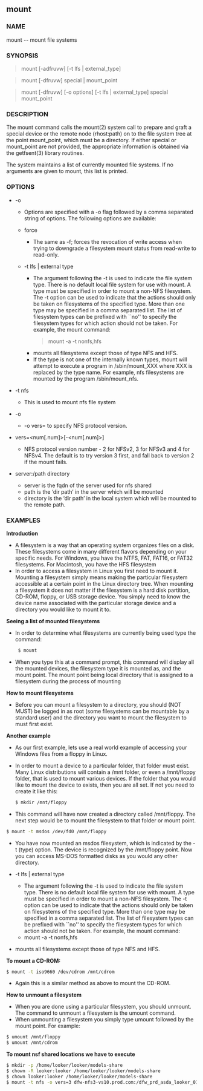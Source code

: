 ## mount

### NAME

mount -- mount file systems

### SYNOPSIS

> mount [-adfruvw] [-t lfs | external_type]

> mount [-dfruvw] special | mount_point

> mount [-dfruvw] [-o options] [-t lfs | external_type] special mount_point

### DESCRIPTION

The mount command calls the mount(2) system call to prepare and graft a special device or the remote node (rhost:path) on to the file system tree at the point mount_point, which must be a directory.  If either special or mount_point are not provided, the appropriate information is obtained via the getfsent(3) library routines.

The system maintains a list of currently mounted file systems.  If no arguments are given to mount, this list is printed.

### OPTIONS

* -o      
  * Options are specified with a -o flag followed by a comma separated string of options.  The following options are available:
  * force   
    * The same as -f; forces the revocation of write access when trying to downgrade a filesystem mount status from read-write to read-only.

  * -t lfs | external type
    * The argument following the -t is used to indicate the file system type.  There is no default local file system for use with mount. A type must be specified in order to mount a non-NFS filesystem.  The -t option can be used to indicate that the actions should only be taken on filesystems of the specified type. More than one type may be specified in a comma separated list.  The list of filesystem types can be prefixed with ``no'' to specify the filesystem types for which action should not be taken. For example, the mount command:
      > mount -a -t nonfs,hfs
    * mounts all filesystems except those of type NFS and HFS.
    * If the type is not one of the internally known types, mount will attempt to execute a program in /sbin/mount_XXX where XXX is replaced by the type name.  For example, nfs filesystems are mounted by the program /sbin/mount_nfs.

* -t nfs
  * This is used to mount nfs file system

* -o
  * -o vers=<num> to specify NFS protocol version.

* vers=<num[.num]>[-<num[.num]>]
  * NFS protocol version number - 2 for NFSv2, 3 for NFSv3 and 4 for NFSv4.  The default is to try version 3 first, and fall back to version 2 if the mount fails.

* server:/path directory
  * server is the fqdn of the server used for nfs shared
  * path is the ‘dir path’ in the server which will be mounted
  * directory is the ‘dir path’ in the local system which will be mounted to the remote path. 


### EXAMPLES

**Introduction**

  * A filesystem is a way that an operating system organizes files on a disk. These filesystems come in many different flavors depending on your specific needs. For Windows, you have the NTFS, FAT, FAT16, or FAT32 filesystems. For Macintosh, you have the HFS filesystem
  * In order to access a filesystem in Linux you first need to mount it. Mounting a filesystem simply means making the particular filesystem accessible at a certain point in the Linux directory tree. When mounting a filesystem it does not matter if the filesystem is a hard disk partition, CD-ROM, floppy, or USB storage device. You simply need to know the device name associated with the particular storage device and a directory you would like to mount it to.

**Seeing a list of mounted filesystems**

  * In order to determine what filesystems are currently being used type the command:
    ```bash
     $ mount
    ``` 
  * When you type this at a command prompt, this command will display all the mounted devices, the filesystem type it is mounted as, and the mount point. The mount point being local directory that is assigned to a filesystem during the process of mounting

**How to mount filesystems**

  * Before you can mount a filesystem to a directory, you should (NOT MUST)  be logged in as root (some filesystems can be mountable by a standard user) and the directory you want to mount the filesystem to must first exist.

**Another example**

  * As our first example, lets use a real world example of accessing your Windows files from a floppy in Linux.
  * In order to mount a device to a particular folder, that folder must exist. Many Linux distributions will contain a /mnt folder, or even a /mnt/floppy folder, that is used to mount various devices. If the folder that you would like to mount the device to exists, then you are all set. If not you need to create it like this:
    ```bash
    $ mkdir /mnt/floppy
    ```


  * This command will have now created a directory called /mnt/floppy. The next step would be to mount the filesystem to that folder or mount point.

```bash
$ mount -t msdos /dev/fd0 /mnt/floppy
```

  * You have now mounted an msdos filesystem, which is indicated by the -t (type) option. The device is recognized by the /mnt/floppy point. Now you can access MS-DOS formatted disks as you would any other directory.

  * -t lfs | external type
    * The argument following the -t is used to indicate the file system type.  There is no default local file system for use with mount. A type must be specified in order to mount a non-NFS filesystem.  The -t option can be used to indicate that the actions should only be taken on filesystems of the specified type. More than one type may be specified in a comma separated list.  The list of filesystem types can be prefixed with ``no'' to specify the filesystem types for which action should not be taken. For example, the mount command:
    * mount -a -t nonfs,hfs
  * mounts all filesystems except those of type NFS and HFS.
  
**To mount a CD-ROM:**

```bash
$ mount -t iso9660 /dev/cdrom /mnt/cdrom
```

  * Again this is a similar method as above to mount the CD-ROM.

**How to unmount a filesystem**

  * When you are done using a particular filesystem, you should unmount. The command to unmount a filesystem is the umount command.
  * When unmounting a filesystem you simply type umount followed by the mount point. For example:

```bash
$ umount /mnt/floppy
$ umount /mnt/cdrom
```

**To mount nsf shared locations we have to execute**

```bash
$ mkdir -p /home/looker/looker/models-share
$ chown -R looker:looker /home/looker/looker/models-share
$ chown looker:looker /home/looker/looker/models-share
$ mount -t nfs -o vers=3 dfw-nfs3-vs10.prod.com:/dfw_prd_asda_looker_01 /home/looker/looker/models-share
```